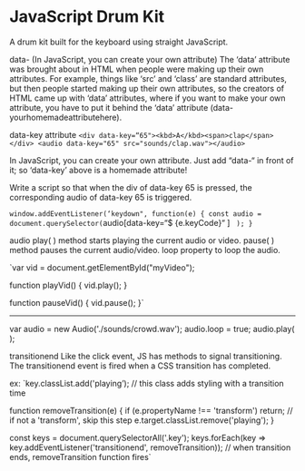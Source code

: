 # JavaScript Drum Kit
A drum kit built for the keyboard using straight JavaScript.

data-
(In JavaScript, you can create your own attribute)
The ‘data’ attribute was brought about in HTML when people were making up their own attributes.  For example, things like ‘src’ and ‘class’ are standard attributes, but then people started making up their own attributes, so the creators of HTML came up with ‘data’ attributes, where if you want to make your own attribute, you have to put it behind the ‘data’ attribute (data-yourhomemadeattributehere).

data-key attribute
`<div data-key=“65"><kbd>A</kbd><span>clap</span></div>
<audio data-key="65" src="sounds/clap.wav"></audio>`

In JavaScript, you can create your own attribute.  Just add “data-“ in front of it; so ‘data-key’ above is a homemade attribute!

Write a script so that when the div of data-key 65 is pressed, the corresponding audio of data-key 65 is triggered.

`window.addEventListener(‘keydown", function(e) {
    const audio = document.querySelector(`audio[data-key=“$ {e.keyCode}“ ] ` );
}`

audio
play( ) method starts playing the current audio or video.
pause( ) method pauses the current audio/video.
loop property to loop the audio.

`var vid = document.getElementById("myVideo");

function playVid() {
    vid.play();
}

function pauseVid() {
    vid.pause();
}`

_______________________________

var audio = new Audio('./sounds/crowd.wav');
audio.loop = true;
audio.play( );


transitionend
Like the click event, JS has methods to signal transitioning.  The transitionend event is fired when a CSS transition has completed.

ex:
`key.classList.add('playing’);  // this class adds styling with a transition time

function removeTransition(e) {
    if (e.propertyName !== 'transform') return;  // if not a 'transform', skip this step
    e.target.classList.remove('playing');
  }

const keys = document.querySelectorAll('.key');
keys.forEach(key => key.addEventListener('transitionend', removeTransition));  // when transition ends, removeTransition function fires`
